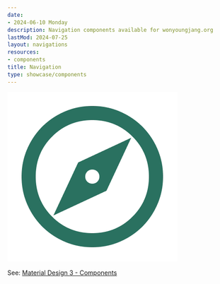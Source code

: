 ```yaml
---
date:
- 2024-06-10 Monday
description: Navigation components available for wonyoungjang.org
lastMod: 2024-07-25
layout: navigations
resources:
- components
title: Navigation
type: showcase/components
---
```

![navigation.webp](/assets/navigation_1721246328721_0.webp)

See: [Material Design 3 - Components](https://m3.material.io/components)
